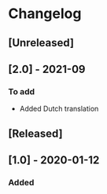 # Changelog

## [Unreleased]

## [2.0] - 2021-09

### To add

- Added Dutch translation

## [Released]

## [1.0] - 2020-01-12

### Added


